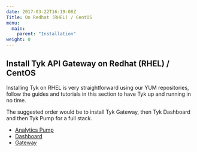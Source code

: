 ```yaml
---
date: 2017-03-22T16:19:08Z
Title: On Redhat (RHEL) / CentOS
menu:
  main:
    parent: "Installation"
weight: 0 
---
```


## Install Tyk API Gateway on Redhat (RHEL) / CentOS

Installing Tyk on RHEL is very straightforward using our YUM repositories, follow the guides and tutorials in this section to have Tyk up and running in no time.

The suggested order would be to install Tyk Gateway, then Tyk Dashboard and then Tyk Pump for a full stack.

* [Analytics Pump][1]
* [Dashboard][2]
* [Gateway][3]

[1]: /get-started/with-tyk-on-premise/installation/redhat-rhel-centos/analytics-pump
[2]: /get-started/with-tyk-on-premise/installation/redhat-rhel-centos/dashboard
[3]: /get-started/with-tyk-on-premise/installation/redhat-rhel-centos/gateway